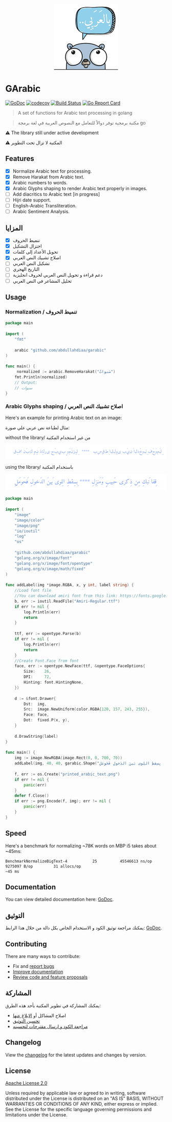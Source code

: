 <p align="center" width="100%">
     <img alt="Arabic tools for golang - حزمة أدوات للتعامل مع اللغة العربية في لغة go" src=".github/logo.png"> 
</p>

# GArabic

[![GoDoc][godoc-image]][godoc-url]
[![codecov][codecov-image]][codecov-url]
[![Build Status][travis-image]][travis-url]
[![Go Report Card](https://goreportcard.com/badge/github.com/AbdullahDiaa/garabic)](https://goreportcard.com/report/github.com/AbdullahDiaa/garabic)

> A set of functions for Arabic text processing in golang

> مكتبة برمجية توفر دوالاً للتعامل مع النصوص العربية في لغة برمجة  go


⚠️ The library still under active development

⚠️ المكتبة لا تزال تحت التطوير


## Features

* [x] Normalize Arabic text for processing.
* [x] Remove Harakat from Arabic text.
* [x] Arabic numbers to words.
* [x] Arabic Glyphs shaping to render Arabic text properly in images.
* [ ] Add diacritics to Arabic text [in progress]
* [ ] Hijri date support.
* [ ] English-Arabic Transliteration.
* [ ] Arabic Sentiment Analysis.

## المزايا

* [x] تنميط الحروف
* [x] اختزال التشكيل
* [x] تحويل الأعداد إلى كلمات
* [x] اصلاح تشبيك النص العربي
* [ ] تشكيل النص العربي
* [ ] التاريخ الهجري
* [ ] دعم قراءة و تحويل النص العربي لحروف انجليزية
* [ ] تحليل المشاعر في النص العربي

## Usage

### Normalization /  تنميط الحروف

```go
package main

import (
	"fmt"

	arabic "github.com/abdullahdiaa/garabic"
)

func main() {
     normalized := arabic.RemoveHarakat("سَنواتٌ")
	fmt.Println(normalized)
	// Output:
	// سنوات
}
```

### Arabic Glyphs shaping /  اصلاح تشبيك النص العربي

Here's an example for printing Arabic text on an image:

مثال لطباعة نص عربي علي صورة:

without the library/ من غير استخدام المكتبة

<img src=".github/before.png"> 

using the library/ باستخدام المكتبة

<img src=".github/after.png"> 


```go
package main

import (
	"image"
	"image/color"
	"image/png"
	"io/ioutil"
	"log"
	"os"

	"github.com/abdullahdiaa/garabic"
	"golang.org/x/image/font"
	"golang.org/x/image/font/opentype"
	"golang.org/x/image/math/fixed"
)

func addLabel(img *image.RGBA, x, y int, label string) {
	//Load font file
	//You can download amiri font from this link: https://fonts.google.com/specimen/Amiri?preview.text=%D8%A8%D9%90%D8%A7%D9%84%D8%B9%D9%8E%D8%B1%D9%8E%D8%A8%D9%90%D9%91%D9%8A&preview.text_type=custom#standard-styles
	b, err := ioutil.ReadFile("Amiri-Regular.ttf")
	if err != nil {
		log.Println(err)
		return
	}

	ttf, err := opentype.Parse(b)
	if err != nil {
		log.Println(err)
		return
	}
	//Create Font.Face from font
	face, err := opentype.NewFace(ttf, &opentype.FaceOptions{
		Size:    26,
		DPI:     72,
		Hinting: font.HintingNone,
	})

	d := &font.Drawer{
		Dst:  img,
		Src:  image.NewUniform(color.RGBA{120, 157, 243, 255}),
		Face: face,
		Dot:  fixed.P(x, y),
	}

	d.DrawString(label)
}

func main() {
	img := image.NewRGBA(image.Rect(0, 0, 700, 70))
	addLabel(img, 40, 40, garabic.Shape("قِفا نَبكِ مِن ذِكرى حَبيبٍ وَمَنزِلِ   ****   بِسِقطِ اللِوى بَينَ الدَخولِ فَحَومَلِ"))

	f, err := os.Create("printed_arabic_text.png")
	if err != nil {
		panic(err)
	}
	defer f.Close()
	if err := png.Encode(f, img); err != nil {
		panic(err)
	}
}
```


## Speed
Here's a benchmark for normalizing ~78K words on MBP i5 takes about ~45ms:
```
BenchmarkNormalizeBigText-4           25          45546613 ns/op         9275097 B/op         31 allocs/op
~45 ms
```

## Documentation

You can view detailed documentation here: [GoDoc][godoc-url].

## التوثيق
يمكنك مراجعة توثيق الكود و الاستخدام الخاص بكل دالة من خلال هذا الرابط: [GoDoc][godoc-url].

## Contributing

There are many ways to contribute:
- Fix and [report bugs](https://github.com/AbdullahDiaa/garabic/issues/new)
- [Improve documentation](https://github.com/AbdullahDiaa/garabic/issues?q=is%3Aopen+label%3Adocumentation)
- [Review code and feature proposals](https://github.com/AbdullahDiaa/garabic/pulls)

## المشاركة
يمكنك المشاركة في تطوير المكتبة بأحد هذه الطرق:
- اصلاح المشاكل أو [الابلاغ عنها](https://github.com/AbdullahDiaa/garabic/issues/new)
- [تحسين التوثيق](https://github.com/AbdullahDiaa/garabic/issues?q=is%3Aopen+label%3Adocumentation)
- [مراجعة الكود و ارسال مقترحات لتحسينه](https://github.com/AbdullahDiaa/garabic/pulls)


## Changelog

View the [changelog](/CHANGELOG.md) for the latest updates and changes by
version.

## License

[Apache License 2.0][licence-url]

   Unless required by applicable law or agreed to in writing, software
   distributed under the License is distributed on an "AS IS" BASIS,
   WITHOUT WARRANTIES OR CONDITIONS OF ANY KIND, either express or implied.
   See the License for the specific language governing permissions and
   limitations under the License.


[codecov-image]: https://codecov.io/gh/AbdullahDiaa/garabic/branch/main/graph/badge.svg?token=2RS36L0KVL
[codecov-url]: https://codecov.io/gh/AbdullahDiaa/garabic
[travis-image]: https://travis-ci.com/AbdullahDiaa/garabic.svg?branch=main
[travis-url]: https://travis-ci.com/AbdullahDiaa/garabic
[godoc-image]: https://godoc.org/github.com/AbdullahDiaa/garabic?status.svg
[godoc-url]: https://godoc.org/github.com/AbdullahDiaa/garabic
[licence-url]: https://github.com/AbdullahDiaa/garabic/blob/main/LICENSE